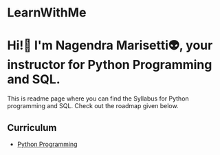 # LearnWithMe


# Hi!👋 I'm Nagendra Marisetti👽, your instructor for Python Programming and SQL.


This is readme page where you can find the Syllabus for Python programming and SQL. Check out the roadmap given below.



## Curriculum
- [Python Programming](#python-programming)

